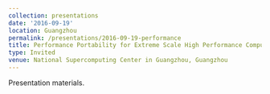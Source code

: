 ```yaml
---
collection: presentations
date: '2016-09-19'
location: Guangzhou
permalink: /presentations/2016-09-19-performance
title: Performance Portability for Extreme Scale High Performance Computing
type: Invited
venue: National Supercomputing Center in Guangzhou, Guangzhou
---
```


Presentation materials.

